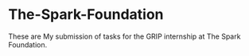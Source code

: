 # The-Spark-Foundation
These are My submission of tasks for the GRIP internship at The Spark Foundation.
